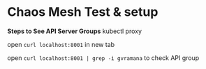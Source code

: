 # Chaos Mesh Test & setup

**Steps to See API Server Groups**
kubectl proxy

open `curl localhost:8001` in new tab

open `curl localhost:8001 | grep -i gvramana` to check API group
